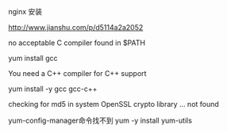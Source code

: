 nginx 安装

http://www.jianshu.com/p/d5114a2a2052

no acceptable C compiler found in $PATH

yum install gcc


You need a C++ compiler for C++ support

yum install -y gcc gcc-c++


checking for md5 in system OpenSSL crypto library ... not found




yum-config-manager命令找不到
yum -y install yum-utils